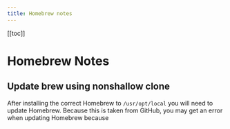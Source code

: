 ```yaml
---
title: Homebrew notes
---
```





<!-- Reference Links -->
<!-- Usage -->
<!-- [img-label]: ./assets/filename.png -->
<!-- ![Caption Text][img-label] -->
<!-- Assets -->

<!-- URLs -->

<!-- End Ref Links -->



[[toc]]



# Homebrew Notes


## Update brew using nonshallow clone

After installing the correct Homebrew to `/usr/opt/local` you will need to update Homebrew. Because this is taken from GitHub, you may get an error when updating Homebrew because